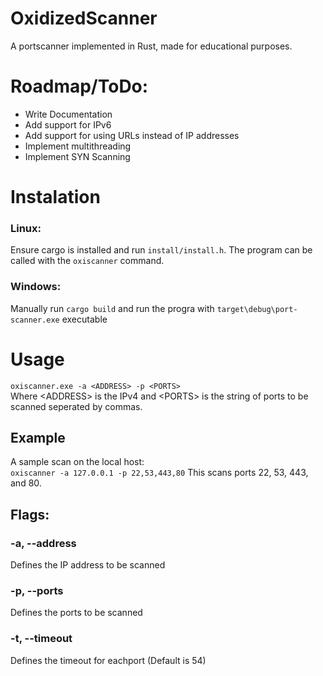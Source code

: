 # OxidizedScanner
A portscanner implemented in Rust, made for educational purposes. 

# Roadmap/ToDo:
  - Write Documentation
  - Add support for IPv6
  - Add support for using URLs instead of IP addresses
  - Implement multithreading
  - Implement SYN Scanning

# Instalation
### Linux:
Ensure cargo is installed and run `install/install.h`. The program can be called with the `oxiscanner` command.

### Windows:
Manually run `cargo build` and run the progra with `target\debug\port-scanner.exe` executable 

# Usage
`oxiscanner.exe -a <ADDRESS> -p <PORTS>`<br>
Where \<ADDRESS> is the IPv4 and \<PORTS> is the string of ports to be scanned seperated by commas.
## Example
A sample scan on the local host:<br>
`oxiscanner -a 127.0.0.1 -p 22,53,443,80`
This scans ports 22, 53, 443, and 80.
## Flags:
### -a, --address
Defines the IP address to be scanned

### -p, --ports
Defines the ports to be scanned

### -t, --timeout
Defines the timeout for eachport (Default is 54)
